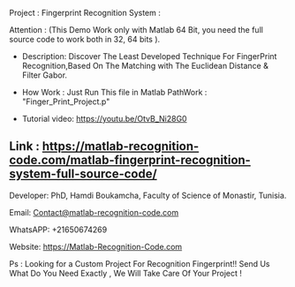 Project : Fingerprint Recognition System :

Attention : (This Demo Work only with Matlab 64 Bit, you need the full source code to work both in 32, 64 bits ).

- Description: Discover The Least Developed Technique For FingerPrint Recognition,Based On The Matching with The Euclidean Distance & Filter Gabor.





- How Work :  Just Run This file in Matlab PathWork : "Finger_Print_Project.p" 



- Tutorial video: https://youtu.be/OtvB_Ni28G0






Link : https://matlab-recognition-code.com/matlab-fingerprint-recognition-system-full-source-code/
---------------------------------------------------------------------------------

Developer: PhD, Hamdi Boukamcha, Faculty of Science of Monastir, Tunisia.


Email: Contact@matlab-recognition-code.com


WhatsAPP: +21650674269


Website: https://Matlab-Recognition-Code.com



Ps : Looking for a Custom Project For Recognition Fingerprint!! Send Us What Do You Need Exactly , We Will Take Care Of Your Project !

